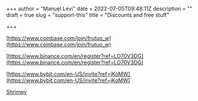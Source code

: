 +++
author = "Manuel Levi"
date = 2022-07-05T09:48:11Z
description = ""
draft = true
slug = "support-this"
title = "Discounts and free stuff"

+++


[https://www.coinbase.com/join/frutuo_w](https://www.coinbase.com/join/frutuo_w)

[https://www.binance.com/en/register?ref=LO70V3DG](https://www.binance.com/en/register?ref=LO70V3DG)

[https://www.bybit.com/en-US/invite?ref=jKoMW](https://www.bybit.com/en-US/invite?ref=jKoMW)

[Shrimpy](https://shrimpy.io/referral?r=1XSNUBGFa)

